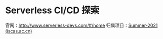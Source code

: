 # Serverless CI/CD 探索

官网：http://www.serverless-devs.com/#/home
归属项目：[Summer-2021 (iscas.ac.cn)](https://summer.iscas.ac.cn/#/org/prodetail/210770460)

